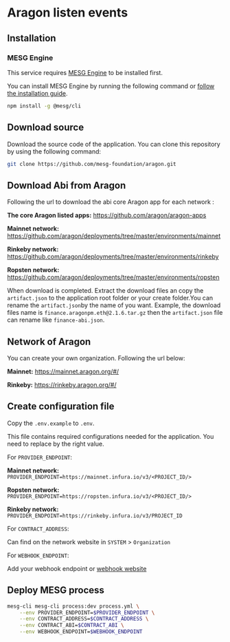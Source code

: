 # Aragon listen events

## Installation

### MESG Engine

This service requires [MESG Engine](https://github.com/mesg-foundation/engine) to be installed first.

You can install MESG Engine by running the following command or [follow the installation guide](https://docs.mesg.com/guide/start-here/installation.html).

```bash
npm install -g @mesg/cli
```

## Download source

Download the source code of the application. You can clone this repository by using the following command:

```bash
git clone https://github.com/mesg-foundation/aragon.git
```

## Download Abi from Aragon

Following the url to download the abi core Aragon app for each network :

**The core Aragon listed apps:** https://github.com/aragon/aragon-apps

**Mainnet network:** https://github.com/aragon/deployments/tree/master/environments/mainnet

**Rinkeby network:** https://github.com/aragon/deployments/tree/master/environments/rinkeby

**Ropsten network:** https://github.com/aragon/deployments/tree/master/environments/ropsten

When download is completed. Extract the download files an copy the `artifact.json` to the application root folder or your create folder.You can rename the `artifact.json`by the name of you want. Example, the download files name is `finance.aragonpm.eth@2.1.6.tar.gz` then the `artifact.json` file can rename like `finance-abi.json`.

## Network of Aragon

You can create your own organization. Following the url below:

**Mainnet:** https://mainnet.aragon.org/#/

**Rinkeby:** https://rinkeby.aragon.org/#/

## Create configuration file

Copy the `.env.example` to `.env`.

This file contains required configurations needed for the application.
You need to replace by the right value.

For `PROVIDER_ENDPOINT`:

**Mainnet network:** `PROVIDER_ENDPOINT=https://mainnet.infura.io/v3/<PROJECT_ID/>`

**Ropsten network:** `PROVIDER_ENDPOINT=https://ropsten.infura.io/v3/<PROJECT_ID/>`

**Rinkeby network:** `PROVIDER_ENDPOINT=https://rinkeby.infura.io/v3/PROJECT_ID`

For `CONTRACT_ADDRESS`:

Can find on the network website in `SYSTEM` > `Organization`

For `WEBHOOK_ENDPOINT`:

Add your webhook endpoint or [webhook website](https://webhook.site/)

## Deploy MESG process

```bash
mesg-cli mesg-cli process:dev process.yml \
    --env PROVIDER_ENDPOINT=$PROVIDER_ENDPOINT \
    --env CONTRACT_ADDRESS=$CONTRACT_ADDRESS \
    --env CONTRACT_ABI=$CONTRACT_ABI \
    --env WEBHOOK_ENDPOINT=$WEBHOOK_ENDPOINT
```
